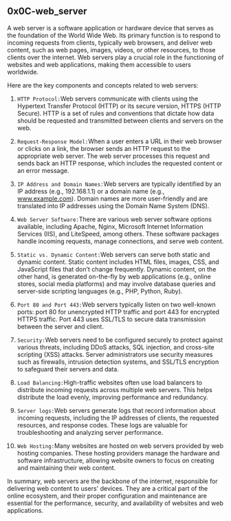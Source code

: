 ## 0x0C-web_server

A web server is a software application or hardware device that serves as the foundation of the World Wide Web. Its primary function is to respond to incoming requests from clients, typically web browsers, and deliver web content, such as web pages, images, videos, or other resources, to those clients over the internet. Web servers play a crucial role in the functioning of websites and web applications, making them accessible to users worldwide.

Here are the key components and concepts related to web servers:

1. `HTTP Protocol:`Web servers communicate with clients using the Hypertext Transfer Protocol (HTTP) or its secure version, HTTPS (HTTP Secure). HTTP is a set of rules and conventions that dictate how data should be requested and transmitted between clients and servers on the web.

2. `Request-Response Model:`When a user enters a URL in their web browser or clicks on a link, the browser sends an HTTP request to the appropriate web server. The web server processes this request and sends back an HTTP response, which includes the requested content or an error message.

3. `IP Address and Domain Names:`Web servers are typically identified by an IP address (e.g., 192.168.1.1) or a domain name (e.g., www.example.com). Domain names are more user-friendly and are translated into IP addresses using the Domain Name System (DNS).

4. `Web Server Software:`There are various web server software options available, including Apache, Nginx, Microsoft Internet Information Services (IIS), and LiteSpeed, among others. These software packages handle incoming requests, manage connections, and serve web content.

5. `Static vs. Dynamic Content:`Web servers can serve both static and dynamic content. Static content includes HTML files, images, CSS, and JavaScript files that don't change frequently. Dynamic content, on the other hand, is generated on-the-fly by web applications (e.g., online stores, social media platforms) and may involve database queries and server-side scripting languages (e.g., PHP, Python, Ruby).

6. `Port 80 and Port 443:`Web servers typically listen on two well-known ports: port 80 for unencrypted HTTP traffic and port 443 for encrypted HTTPS traffic. Port 443 uses SSL/TLS to secure data transmission between the server and client.

7. `Security:`Web servers need to be configured securely to protect against various threats, including DDoS attacks, SQL injection, and cross-site scripting (XSS) attacks. Server administrators use security measures such as firewalls, intrusion detection systems, and SSL/TLS encryption to safeguard their servers and data.

8. `Load Balancing:`High-traffic websites often use load balancers to distribute incoming requests across multiple web servers. This helps distribute the load evenly, improving performance and redundancy.

9. `Server logs:`Web servers generate logs that record information about incoming requests, including the IP addresses of clients, the requested resources, and response codes. These logs are valuable for troubleshooting and analyzing server performance.

10. `Web Hosting:`Many websites are hosted on web servers provided by web hosting companies. These hosting providers manage the hardware and software infrastructure, allowing website owners to focus on creating and maintaining their web content.

In summary, web servers are the backbone of the internet, responsible for delivering web content to users' devices. They are a critical part of the online ecosystem, and their proper configuration and maintenance are essential for the performance, security, and availability of websites and web applications.
